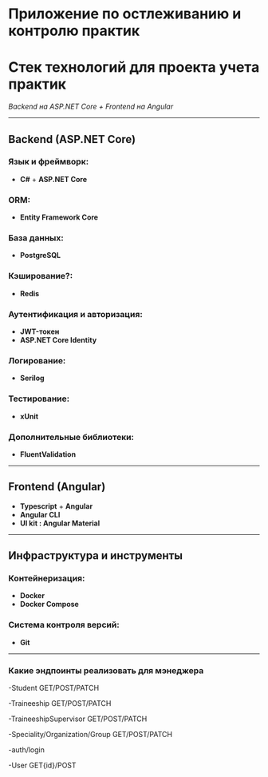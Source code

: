# Приложение по остлеживанию и контролю практик

# Стек технологий для проекта учета практик  
*Backend на ASP.NET Core + Frontend на Angular*  

---

## **Backend (ASP.NET Core)**  

### Язык и фреймворк:  
- **C#** + **ASP.NET Core** 

### ORM:
- **Entity Framework Core** 

### База данных:  
- **PostgreSQL**   

### Кэширование?:
- **Redis**

### Аутентификация и авторизация:  
- **JWT-токен**   
- **ASP.NET Core Identity** 

### Логирование:  
- **Serilog**  

### Тестирование:  
- **xUnit** 

### Дополнительные библиотеки:   
- **FluentValidation** 

---

## **Frontend (Angular)**  
 
- **Typescript** + **Angular**
- **Angular CLI**
- **UI kit : Angular Material**

---

## **Инфраструктура и инструменты**  

### Контейнеризация:  
- **Docker**
- **Docker Compose**  

### Система контроля версий:  
- **Git**

---


### Какие эндпоинты реализовать для мэнеджера
-Student GET/POST/PATCH

-Traineeship GET/POST/PATCH

-TraineeshipSupervisor GET/POST/PATCH

-Speciality/Organization/Group GET/POST/PATCH

-auth/login

-User GET{id}/POST


